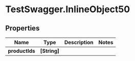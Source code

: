 # TestSwagger.InlineObject50

## Properties

Name | Type | Description | Notes
------------ | ------------- | ------------- | -------------
**productIds** | **[String]** |  | 


